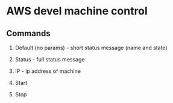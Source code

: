 # AWS devel machine control

## Commands

1. Default (no params) - short status message (name and state)

2. Status - full status message

3. IP - ip address of machine

4. Start

5. Stop

